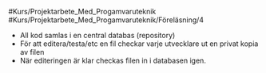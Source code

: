 #Kurs/Projektarbete_Med_Progamvaruteknik #Kurs/Projektarbete_Med_Progamvaruteknik/Föreläsning/4 
- All kod samlas i en central databas (repository)
- För att editera/testa/etc en fil checkar varje utvecklare ut en privat kopia av filen
- När editeringen är klar checkas filen in i databasen igen.